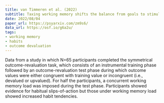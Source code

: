 ```yaml
---
title: van Timmeren et al. (2022)
subtitle: Taxing working memory shifts the balance from goals to stimulus-response habits
date: 2022/08/04
paper_url: https://psyarxiv.com/zm9s6/
data_url: https://osf.io/g6a2u/
tags:
- working memory
- habits
- outcome devaluation
---
```


Data from a study in which N=65 participants completed the symmetrical outcome-revaluation task, which consists of an instrumental training phase followed by an outcome-revaluation test phase during which outcome values were either congruent with training value or incongruent (i.e., devalued or upvalued). For half the participants, a concurrent working memory load was imposed during the test phase. Participants showed evidence for habitual slips-of-action but those under working memory load showed increased habit tendencies. 
